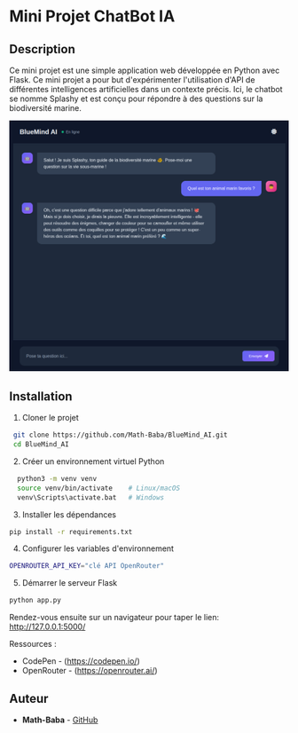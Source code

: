 # Mini Projet ChatBot IA

## Description

Ce mini projet est une simple application web développée en Python avec Flask. Ce mini projet a pour but d'expérimenter l'utilisation d'API de différentes intelligences artificielles dans un contexte précis. Ici, le chatbot se nomme Splashy et est conçu pour répondre à des questions sur la biodiversité marine.

<p align="center">
  <img src="images/image.png" />
</p>

## Installation

1. Cloner le projet
  ```bash
   git clone https://github.com/Math-Baba/BlueMind_AI.git
   cd BlueMind_AI
  ```

2. Créer un environnement virtuel Python
 ```bash
   python3 -m venv venv
   source venv/bin/activate    # Linux/macOS
   venv\Scripts\activate.bat   # Windows
 ```

3. Installer les dépendances
```bash
pip install -r requirements.txt
```

4. Configurer les variables d'environnement
```bash
OPENROUTER_API_KEY="clé API OpenRouter"
```

5. Démarrer le serveur Flask
```bash
python app.py
```
Rendez-vous ensuite sur un navigateur pour taper le lien: http://127.0.0.1:5000/

Ressources :
- CodePen - (https://codepen.io/)
- OpenRouter - (https://openrouter.ai/)

## Auteur
- **Math-Baba** - [GitHub](https://github.com/Math-Baba)
